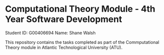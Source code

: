 # Computational Theory Module - 4th Year Software Development

Student ID: G00406694 Name: Shane Walsh

This repository contains the tasks completed as part of the Commputational Theory module in Atlantic Technological University (ATU).